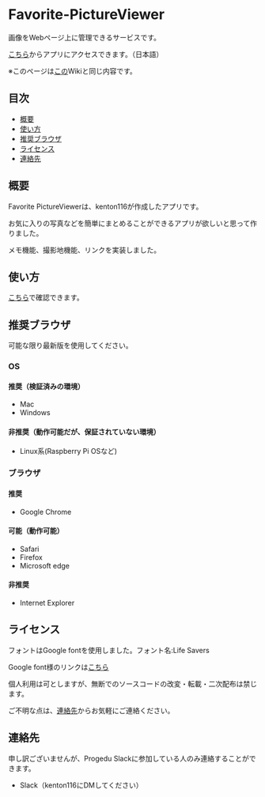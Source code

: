 # Favorite-PictureViewer
画像をWebページ上に管理できるサービスです。

[こちら](https://kenton116.github.io/Favorite-PictureViewer/main.html)からアプリにアクセスできます。（日本語）

※このページは[この](https://github.com/kenton116/Favorite-PictureViewer/wiki)Wikiと同じ内容です。

## 目次
- [概要](#概要)
- [使い方](#使い方)
- [推奨ブラウザ](#推奨ブラウザ)
- [ライセンス](#ライセンス)
- [連絡先](#連絡先)

## 概要
Favorite PictureViewerは、kenton116が作成したアプリです。

お気に入りの写真などを簡単にまとめることができるアプリが欲しいと思って作りました。

メモ機能、撮影地機能、リンクを実装しました。

## 使い方

[こちら](https://github.com/kenton116/Favorite-PictureViewer/wiki/How-to-play)で確認できます。

## 推奨ブラウザ
可能な限り最新版を使用してください。

### OS
#### 推奨（検証済みの環境）
- Mac
- Windows

#### 非推奨（動作可能だが、保証されていない環境）
- Linux系(Raspberry Pi OSなど)

### ブラウザ
#### 推奨
- Google Chrome

#### 可能（動作可能）
- Safari
- Firefox
- Microsoft edge

#### 非推奨
- Internet Explorer

## ライセンス
フォントはGoogle fontを使用しました。フォント名:Life Savers

Google font様のリンクは[こちら](https://fonts.google.com)

個人利用は可としますが、無断でのソースコードの改変・転載・二次配布は禁じます。

ご不明な点は、[連絡先](#連絡先)からお気軽にご連絡ください。

## 連絡先
申し訳ございませんが、Progedu Slackに参加している人のみ連絡することができます。
- Slack（kenton116にDMしてください）

